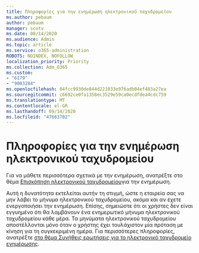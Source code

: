 ```yaml
---
title: Πληροφορίες για την ενημέρωση ηλεκτρονικού ταχυδρομείου
ms.author: pebaum
author: pebaum
manager: scotv
ms.date: 08/14/2020
ms.audience: Admin
ms.topic: article
ms.service: o365-administration
ROBOTS: NOINDEX, NOFOLLOW
localization_priority: Priority
ms.collection: Adm_O365
ms.custom:
- "6179"
- "9003284"
ms.openlocfilehash: 04fcc9930de844d221033e976adb04ef483a27ea
ms.sourcegitcommit: c6692ce0fa1358ec3529e59ca0ecdfdea4cdc759
ms.translationtype: MT
ms.contentlocale: el-GR
ms.lasthandoff: 09/14/2020
ms.locfileid: "47663702"
---
```

# <a name="about-briefing-email"></a>Πληροφορίες για την ενημέρωση ηλεκτρονικού ταχυδρομείου

Για να μάθετε περισσότερα σχετικά με την ενημέρωση, ανατρέξτε στο θέμα [Επισκόπηση ηλεκτρονικού ταχυδρομείου](https://docs.microsoft.com/briefing/be-overview)για την ενημέρωση.  

Αυτή η δυνατότητα εκτελείται αυτήν τη στιγμή, ώστε η εταιρεία σας να μην λάβει το μήνυμα ηλεκτρονικού ταχυδρομείου, ακόμα και αν έχετε ενεργοποιήσει την ενημέρωση. Επίσης, σημειώστε ότι οι χρήστες δεν είναι εγγυημένο ότι θα λαμβάνουν ένα ενημερωτικό μήνυμα ηλεκτρονικού ταχυδρομείου κάθε μέρα. Τα μηνύματα ηλεκτρονικού ταχυδρομείου αποστέλλονται μόνο όταν ο χρήστης έχει τουλάχιστον μία πρόταση με κίνηση για τη συγκεκριμένη ημέρα. Για περισσότερες πληροφορίες, ανατρέξτε [στο θέμα Συνήθεις ερωτήσεις για το ηλεκτρονικό ταχυδρομείο ενημέρωσης](https://docs.microsoft.com/briefing/be-faqs).